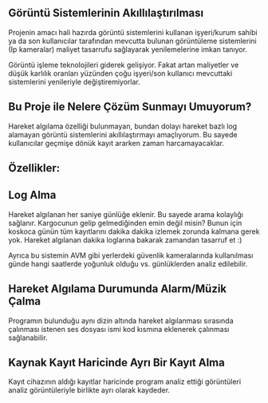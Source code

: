 Görüntü Sistemlerinin Akıllılaştırılması
-
Projenin amacı hali hazırda görüntü sistemlerini kullanan işyeri/kurum sahibi ya da son kullanıcılar tarafından mevcutta bulunan görüntüleme sistemlerini (Ip kameralar) maliyet tasarrufu sağlayarak yenilemelerine imkan tanıyor. 

Görüntü işleme teknolojileri giderek gelişiyor. Fakat artan maliyetler ve düşük karlılık oranları yüzünden çoğu işyeri/son kullanıcı mevcuttaki sistemlerini yenileriyle değiştiremiyorlar. 

Bu Proje ile Nelere Çözüm Sunmayı Umuyorum?
-
Hareket algılama özelliği bulunmayan, bundan dolayı hareket bazlı log alamayan görüntü sistemlerini akıllılaştırmayı amaçlıyorum. Bu sayede kullanıcılar geçmişe dönük kayıt ararken zaman harcamayacaklar. 

Özellikler:
-
Log Alma
-
Hareket algılanan her saniye günlüğe eklenir. Bu sayede arama kolaylığı sağlanır. Kargocunun gelip gelmediğinden emin değil misin? Bunun için koskoca günün tüm kayıtlarını dakika dakika izlemek zorunda kalmana gerek yok. Hareket algılanan dakika loglarına bakarak zamandan tasarruf et :)

Ayrıca bu sistemin AVM gibi yerlerdeki güvenlik kameralarında kullanılması günde hangi saatlerde yoğunluk olduğu vs. günlüklerden analiz edilebilir. 

Hareket Algılama Durumunda Alarm/Müzik Çalma
-
Programın bulunduğu aynı dizin altında hareket algılanması sırasında çalınması istenen ses dosyası ismi kod kısmına eklenerek çalınması sağlanabilir. 

Kaynak Kayıt Haricinde Ayrı Bir Kayıt Alma
-
Kayıt cihazının aldığı kayıtlar haricinde program analiz ettiği görüntüleri analiz görüntüleriyle birlikte ayrı olarak kaydeder.

